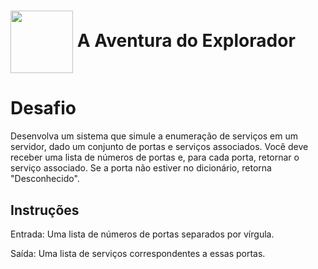 <h1>
    <a href="https://web.dio.me/track/bootcamp-squadio/">
     <img align="center" width="100px" src="https://hermes.dio.me/tracks/0136518c-68d6-4198-bdbe-6d982c3a1261.png"></a>
    <span> A Aventura do Explorador</span>
</h1>

# Desafio 
Desenvolva um sistema que simule a enumeração de serviços em um servidor, dado um conjunto de portas e serviços associados. Você deve receber uma lista de números de portas e, para cada porta, retornar o serviço associado. Se a porta não estiver no dicionário, retorna "Desconhecido".

## Instruções
Entrada: Uma lista de números de portas separados por vírgula.

Saída: Uma lista de serviços correspondentes a essas portas.
